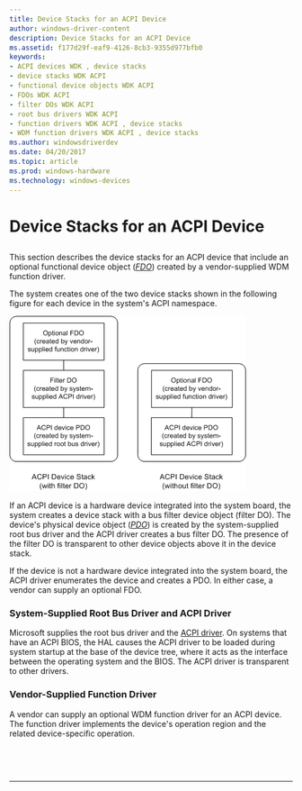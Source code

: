 ```yaml
---
title: Device Stacks for an ACPI Device
author: windows-driver-content
description: Device Stacks for an ACPI Device
ms.assetid: f177d29f-eaf9-4126-8cb3-9355d977bfb0
keywords:
- ACPI devices WDK , device stacks
- device stacks WDK ACPI
- functional device objects WDK ACPI
- FDOs WDK ACPI
- filter DOs WDK ACPI
- root bus drivers WDK ACPI
- function drivers WDK ACPI , device stacks
- WDM function drivers WDK ACPI , device stacks
ms.author: windowsdriverdev
ms.date: 04/20/2017
ms.topic: article
ms.prod: windows-hardware
ms.technology: windows-devices
---
```


# Device Stacks for an ACPI Device


## <a href="" id="ddk-device-stacks-for-an-acpi-device-kg"></a>


This section describes the device stacks for an ACPI device that include an optional functional device object ([*FDO*](https://msdn.microsoft.com/library/windows/hardware/ff556280#wdkgloss-fdo)) created by a vendor-supplied WDM function driver.

The system creates one of the two device stacks shown in the following figure for each device in the system's ACPI namespace.

![two diagrams illustrating, on the left, an acpi device stack with a filter do and, on the right, an acpi device stack without a filter do](images/acpidev1.png)

If an ACPI device is a hardware device integrated into the system board, the system creates a device stack with a bus filter device object (filter DO). The device's physical device object ([*PDO*](https://msdn.microsoft.com/library/windows/hardware/ff556325#wdkgloss-pdo)) is created by the system-supplied root bus driver and the ACPI driver creates a bus filter DO. The presence of the filter DO is transparent to other device objects above it in the device stack.

If the device is not a hardware device integrated into the system board, the ACPI driver enumerates the device and creates a PDO. In either case, a vendor can supply an optional FDO.

### System-Supplied Root Bus Driver and ACPI Driver

Microsoft supplies the root bus driver and the [ACPI driver](https://msdn.microsoft.com/library/windows/hardware/ff540493). On systems that have an ACPI BIOS, the HAL causes the ACPI driver to be loaded during system startup at the base of the device tree, where it acts as the interface between the operating system and the BIOS. The ACPI driver is transparent to other drivers.

### Vendor-Supplied Function Driver

A vendor can supply an optional WDM function driver for an ACPI device. The function driver implements the device's operation region and the related device-specific operation.

 

 


--------------------


